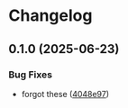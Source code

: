 # Changelog

## 0.1.0 (2025-06-23)


### Bug Fixes

* forgot these ([4048e97](https://github.com/runpod-workers/worker-tetra/commit/4048e977fffe46363cdd9baafaea18188b5d9e6f))
